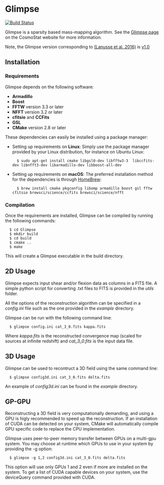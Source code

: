 # Glimpse
[![Build Status](https://travis-ci.org/CosmoStat/Glimpse.svg?branch=master)](https://travis-ci.org/CosmoStat/Glimpse)

Glimpse is a sparsity based mass-mapping algorithm. See the
[Glimpse page](http://www.cosmostat.org/software/glimpse) on the
CosmoStat website for more information.

Note, the Glimpse version corresponding to [(Lanusse et al. 2016)](https://arxiv.org/abs/1603.01599) is [v1.0](https://github.com/CosmoStat/Glimpse/tree/v1.0)

## Installation

### Requirements

Glimpse depends on the following software:

* **Armadillo**
* **Boost**
* **FFTW** version 3.3 or later
* **NFFT** version 3.2 or later
* **cfitsio** and **CCFits**
* **GSL**
* **CMake** version 2.8 or later

These dependencies can easily be installed using a package manager:

* Setting up requirements on **Linux**:
  Simply use the package manager provided by your Linux distribution, for instance on Ubuntu Linux:
  ```
    $ sudo apt-get install cmake libgsl0-dev libfftw3-3  libccfits-dev libnfft3-dev libarmadillo-dev libboost-all-dev
  ```
* Setting up requirements on **macOS**:
  The preferred installation method for the dependencies is through [HomeBrew](https://brew.sh/):
  ```  
    $ brew install cmake pkgconfig libomp armadillo boost gsl fftw cfitsio brewsci/science/ccfits brewsci/science/nfft
  ```

### Compilation

Once the requirements are installed, Glimpse can be compiled by running the  following commands:
  ```
    $ cd Glimpse
    $ mkdir build
    $ cd build
    $ cmake ..
    $ make
  ```
This will create a Glimpse executable in the build directory.

## 2D Usage

Glimpse expects input shear and/or flexion data as columns in a FITS file. A simple python script for converting .txt files to FITS is provided in the *utils* folder.

All the options of the reconstruction algorithm can be specified in a *config.ini* file such as the one provided in the *example* directory.

Glimpse can be run with the following command line:
  ```
    $ glimpse config.ini cat_3_0.fits kappa.fits
  ```
Where *kappa.fits* is the reconstructed convergence map (scaled for sources at infinite redshift) and *cat_3_0.fits* is the input data file.

## 3D Usage

Glimpse can be used to recontruct a 3D field using the same command line:
  ```
    $ glimpse config3d.ini cat_3_0.fits delta.fits
  ```
An example of *config3d.ini* can be found in the *example* directory.

## GP-GPU

Reconstructing a 3D field is very computationally demanding, and using a GPU is higly recommended to speed up the reconstruction. If an installation of CUDA can be
detected on your system, CMake will automatically compile GPU specific code to
replace the CPU implementation.

Glimpse uses peer-to-peer memory transfer between GPUs on a multi-gpu system. You
may choose at runtime which GPUs to use in your system by providing the -g option:
  ```
    $ glimpse -g 1,2 config3d.ini cat_3_0.fits delta.fits
  ```
This option will use only GPUs 1 and 2 even if more are installed on the system. To
get a list of CUDA capable devices on your system, use the deviceQuery command
provided with CUDA.
